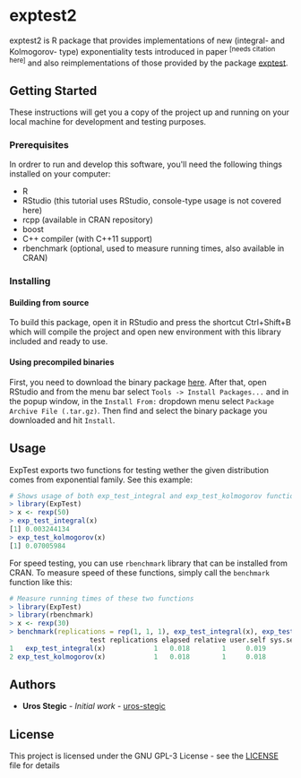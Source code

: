 # exptest2

exptest2 is R package that provides implementations of new (integral- and Kolmogorov- type) exponentiality tests
introduced in paper <sup>[needs citation here]</sup> and also reimplementations of those provided by the package [exptest](https://github.com/cran/exptest).

## Getting Started

These instructions will get you a copy of the project up and running on your local machine for development and testing purposes.

### Prerequisites

In ordrer to run and develop this software, you'll need the following things installed on your computer:

 - R
 - RStudio (this tutorial uses RStudio, console-type usage is not covered here)
 - rcpp (available in CRAN repository)
 - boost
 - C++ compiler (with C++11 support)
 - rbenchmark (optional, used to measure running times, also available in CRAN)

### Installing

#### Building from source
To build this package, open it in RStudio and press the shortcut Ctrl+Shift+B which will compile the project and open new environment with this library included and ready to use.

#### Using precompiled binaries
First, you need to download the binary package [here](https://github.com/uros-stegic/exptest2/releases/tag/v0.1.2-alpha). After that, open RStudio and from the menu bar select `Tools -> Install Packages...` and in the popup window, in the `Install From:` dropdown menu select `Package Archive File (.tar.gz)`. Then find and select the binary package you downloaded and hit `Install`.

## Usage
ExpTest exports two functions for testing wether the given distribution comes from exponential family. See this example:
```R
# Shows usage of both exp_test_integral and exp_test_kolmogorov functions
> library(ExpTest)
> x <- rexp(50)
> exp_test_integral(x)
[1] 0.003244134
> exp_test_kolmogorov(x)
[1] 0.07005984
```
For speed testing, you can use `rbenchmark` library that can be installed from CRAN. To measure speed of these functions, simply call the `benchmark` function like this:
```R
# Measure running times of these two functions
> library(ExpTest)
> library(rbenchmark)
> x <- rexp(30)
> benchmark(replications = rep(1, 1, 1), exp_test_integral(x), exp_test_kolmogorov(x))
                    test replications elapsed relative user.self sys.self user.child sys.child
1   exp_test_integral(x)            1   0.018        1     0.019        0          0         0
2 exp_test_kolmogorov(x)            1   0.018        1     0.018        0          0         0
```


## Authors

* **Uros Stegic** - *Initial work* - [uros-stegic](https://github.com/uros-stegic)

## License

This project is licensed under the GNU GPL-3 License - see the [LICENSE](LICENSE) file for details

